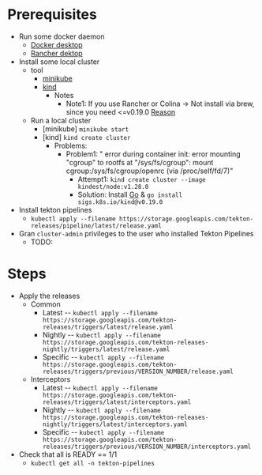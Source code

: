 # Prerequisites
* Run some docker daemon
    * [Docker desktop](https://www.docker.com/products/docker-desktop/)
    * [Rancher dektop](https://rancherdesktop.io/)
* Install some local cluster
    * tool
        * [minikube](https://minikube.sigs.k8s.io/docs/start/)
        * [kind](https://kind.sigs.k8s.io/)
            * Notes
                * Note1: If you use Rancher or Colina -> Not install via brew, since you need <=v0.19.0 [Reason](https://github.com/kubernetes-sigs/kind/issues/3277)
    * Run a local cluster
        * [minikube]  `minikube start`
        * [kind] `kind create cluster`
            * Problems:
                * Problem1: " error during container init: error mounting "cgroup" to rootfs at "/sys/fs/cgroup": mount cgroup:/sys/fs/cgroup/openrc (via /proc/self/fd/7)"
                    * Attempt1: `kind create cluster --image kindest/node:v1.28.0`
                    * Solution: Install [Go](https://go.dev/doc/install) & `go install sigs.k8s.io/kind@v0.19.0`
* Install tekton pipelines
    * `kubectl apply --filename https://storage.googleapis.com/tekton-releases/pipeline/latest/release.yaml`
* Gran `cluster-admin` privileges to the user who installed Tekton Pipelines
  * TODO:

# Steps
* Apply the releases
  * Common
    * Latest -- `kubectl apply --filename https://storage.googleapis.com/tekton-releases/triggers/latest/release.yaml`
    * Nightly -- `kubectl apply --filename https://storage.googleapis.com/tekton-releases-nightly/triggers/latest/release.yaml`
    * Specific -- `kubectl apply --filename https://storage.googleapis.com/tekton-releases/triggers/previous/VERSION_NUMBER/release.yaml`
  * Interceptors
    * Latest -- `kubectl apply --filename https://storage.googleapis.com/tekton-releases/triggers/latest/interceptors.yaml`
    * Nightly -- `kubectl apply --filename https://storage.googleapis.com/tekton-releases-nightly/triggers/latest/interceptors.yaml`
    * Specific -- `kubectl apply --filename https://storage.googleapis.com/tekton-releases/triggers/previous/VERSION_NUMBER/interceptors.yaml`
* Check that all is READY == 1/1
  * `kubectl get all -n tekton-pipelines`